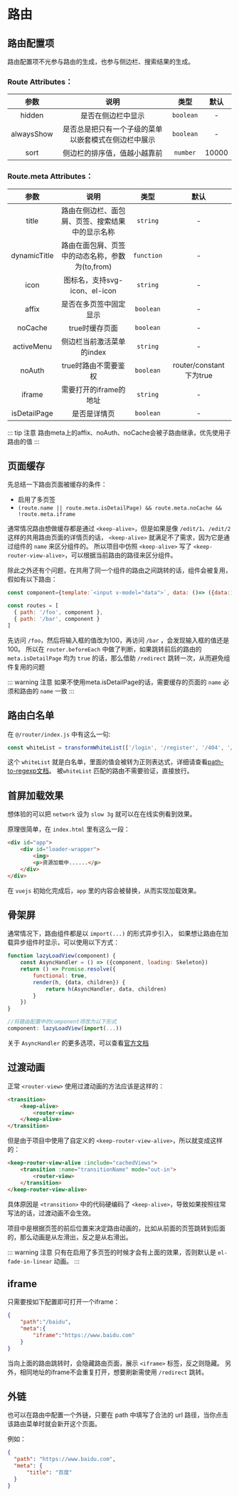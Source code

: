 # 路由

## 路由配置项

路由配置项不光参与路由的生成，也参与侧边栏、搜索结果的生成。

### Route Attributes：

| 参数       | 说明                                                 | 类型                | 默认  |
| :--------: | :--------------------------------------------------: | :-----------------: | :---: |
| hidden     | 是否在侧边栏中显示                                   | `boolean`           | -     |
| alwaysShow | 是否总是把只有一个子级的菜单以嵌套模式在侧边栏中展示 | `boolean`           | -     | 
| sort       | 侧边栏的排序值，值越小越靠前                         | `number`            | 10000 | 

### Route.meta Attributes：

| 参数         | 说明                                             | 类型       | 默认                    |
| :----------: | :----------------------------------------------: | :--------: | :---------------------: |
| title        | 路由在侧边栏、面包屑、页签、搜索结果中的显示名称 | `string`   | -                       |
| dynamicTitle | 路由在面包屑、页签中的动态名称，参数为(to,from)  | `function` | -                       |
| icon         | 图标名，支持svg-icon、el-icon                    | `string`   | -                       |
| affix        | 是否在多页签中固定显示                           | `boolean`  | -                       |
| noCache      | true时缓存页面                                   | `boolean`  | -                       |
| activeMenu   | 侧边栏当前激活菜单的index                        | `string`   | -                       |
| noAuth       | true时路由不需要鉴权                             | `boolean`  | router/constant下为true |
| iframe       | 需要打开的iframe的地址                           | `string`   | -                       |
| isDetailPage | 是否是详情页                                     | `boolean`  | -                       |

::: tip 注意
路由meta上的affix、noAuth、noCache会被子路由继承，优先使用子路由的值
:::

## 页面缓存

先总结一下路由页面被缓存的条件：
- 启用了多页签
- `(route.name || route.meta.isDetailPage) && route.meta.noCache && !route.meta.iframe`

通常情况路由想做缓存都是通过 `<keep-alive>`，但是如果是像 `/edit/1`、`/edit/2` 这样的共用路由页面的详情页的话，
`<keep-alive>` 就满足不了需求，因为它是通过组件的 `name` 来区分组件的。
所以项目中仿照 `<keep-alive>` 写了 `<keep-router-view-alive>`，可以根据当前路由的路径来区分组件。

除此之外还有个问题，在共用了同一个组件的路由之间跳转的话，组件会被复用，假如有以下路由：
```js
const component={template:`<input v-model="data">`, data: ()=> ({data:1})}

const routes = [
  { path: '/foo', component },
  { path: '/bar', component }
]
```
先访问 `/foo`，然后将输入框的值改为100，再访问 `/bar` ，会发现输入框的值还是100。
所以在 `router.beforeEach` 中做了判断，如果跳转前后的路由的 `meta.isDetailPage` 均为 `true` 的话，那么借助 `/redirect` 跳转一次，从而避免组件复用的问题

::: warning 注意
如果不使用meta.isDetailPage的话，需要缓存的页面的 `name` 必须和路由的 `name` 一致
:::

## 路由白名单

在 `@/router/index.js` 中有这么一句:
```js
const whiteList = transformWhiteList(['/login', '/register', '/404', '/403'])
```
这个 `whiteList` 就是白名单，里面的值会被转为正则表达式，详细请查看[path-to-regexp文档](https://github.com/pillarjs/path-to-regexp)。
被`whiteList` 匹配的路由不需要验证，直接放行。

## 首屏加载效果

想体验的可以把 `network` 设为 `slow 3g` 就可以在在线实例看到效果。

原理很简单，在 `index.html` 里有这么一段：
```html
<div id="app">
    <div id="loader-wrapper">
        <img>
        <p>资源加载中......</p>
    </div>
</div>
```
在 `vuejs` 初始化完成后，`app` 里的内容会被替换，从而实现加载效果。

## 骨架屏

通常情况下，路由组件都是以 `import(...)` 的形式异步引入，
如果想让路由在加载异步组件时显示，可以使用以下方式：
```js
function lazyLoadView(component) {
    const AsyncHandler = () => ({component, loading: Skeleton})
    return () => Promise.resolve({
        functional: true,
        render(h, {data, children}) {
            return h(AsyncHandler, data, children)
        }
    })
}

//将路由配置中的component项改为以下形式
component: lazyLoadView(import(...))
```

关于 `AsyncHandler` 的更多选项，可以查看[官方文档](https://cn.vuejs.org/v2/guide/components-dynamic-async.html#%E5%A4%84%E7%90%86%E5%8A%A0%E8%BD%BD%E7%8A%B6%E6%80%81)

## 过渡动画

正常 `<router-view>` 使用过渡动画的方法应该是这样的：
```html
<transition>
    <keep-alive>
        <router-view>
    </keep-alive>
</transition>
```

但是由于项目中使用了自定义的 `<keep-router-view-alive>`，所以就变成这样的：
```html
<keep-router-view-alive :include="cachedViews">
    <transition :name="transitionName" mode="out-in">
        <router-view>
    </transition>
</keep-router-view-alive>
```

具体原因是 `<transition>` 中的代码硬编码了 `<keep-alive>`，导致如果按照往常写法的话，过渡动画不会生效。

项目中是根据页签的前后位置来决定路由动画的，比如从前面的页签跳转到后面的，那么动画是从左滑出，反之是从右滑出。

::: warning 注意
只有在启用了多页签的时候才会有上面的效果，否则默认是 `el-fade-in-linear` 动画。
:::

## iframe

只需要按如下配置即可打开一个iframe：
```json
{
    "path":"/baidu",
    "meta":{
        "iframe":"https://www.baidu.com"
    }
}
```

当向上面的路由跳转时，会隐藏路由页面，展示 `<iframe>` 标签，反之则隐藏。
另外，相同地址的iframe不会重复打开，想要刷新需使用 `/redirect` 跳转。

## 外链

也可以在路由中配置一个外链，只要在 path 中填写了合法的 url 路径，当你点击该路由菜单时就会新开这个页面。

例如：
```json
{
  "path": "https://www.baidu.com",
  "meta": {
      "title": "百度"    
  }
}
```
